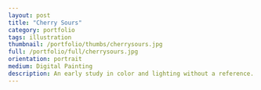 ```yaml
---
layout: post
title: "Cherry Sours"
category: portfolio
tags: illustration
thumbnail: /portfolio/thumbs/cherrysours.jpg
full: /portfolio/full/cherrysours.jpg
orientation: portrait
medium: Digital Painting
description: An early study in color and lighting without a reference. I don't do a lot without any reference, even for conceptual art I'll try to compile references for materials, environments or fabrics for folds. This was completely from my head, and far removed from how I normally work. It can be a breath of fresh air to step away from the routine.
---
```

